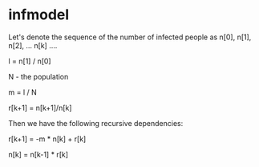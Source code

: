 # infmodel

Let's denote the sequence of the number of infected people as n[0], n[1], n[2], ... n[k] ....

l = n[1] / n[0]

N - the population

m = l / N

r[k+1] = n[k+1]/n[k]

Then we have the following recursive dependencies: 

r[k+1] = -m * n[k] + r[k]

n[k] = n[k-1] * r[k]


